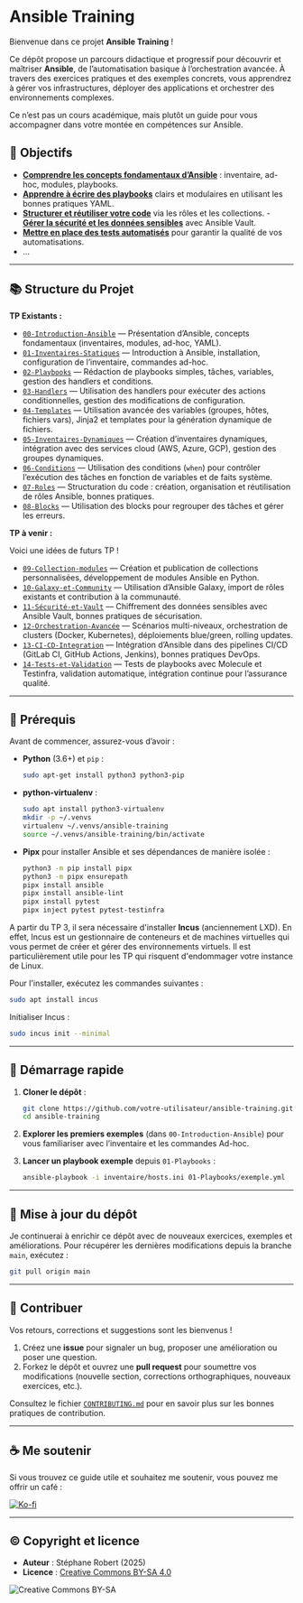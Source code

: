 
# Ansible Training

Bienvenue dans ce projet **Ansible Training** !

Ce dépôt propose un parcours didactique et progressif pour découvrir et maîtriser **Ansible**, de l’automatisation basique à l’orchestration avancée. À travers des exercices pratiques et des exemples concrets, vous apprendrez à gérer vos infrastructures, déployer des applications et orchestrer des environnements complexes.

Ce n’est pas un cours académique, mais plutôt un guide pour vous accompagner dans votre montée en compétences sur Ansible.

## 🎯 Objectifs

- [**Comprendre les concepts fondamentaux d’Ansible**](https://blog.stephane-robert.info/docs/infra-as-code/gestion-de-configuration/ansible/) : inventaire, ad-hoc, modules, playbooks.
- [**Apprendre à écrire des playbooks**](https://blog.stephane-robert.info/docs/infra-as-code/gestion-de-configuration/ansible/ecriture-de-playbooks-ansible/) clairs et modulaires en utilisant les bonnes pratiques YAML.
- [**Structurer et réutiliser votre code**](https://blog.stephane-robert.info/docs/infra-as-code/gestion-de-configuration/ansible/ecrire-roles/) via les rôles et les collections.
-[ **Gérer la sécurité et les données sensibles**](https://blog.stephane-robert.info/docs/infra-as-code/gestion-de-configuration/ansible/vault/) avec Ansible Vault.
- [**Mettre en place des tests automatisés**](https://blog.stephane-robert.info/docs/infra-as-code/gestion-de-configuration/ansible/molecule-tox/) pour garantir la qualité de vos automatisations.
- ...

---

## 📚 Structure du Projet

**TP Existants :**

- [`00-Introduction-Ansible`](./00-Introduction-Ansible) — Présentation d’Ansible, concepts fondamentaux (inventaires, modules, ad-hoc, YAML).
- [`01-Inventaires-Statiques`](./01-Inventaires-Statiques) — Introduction à Ansible, installation, configuration de l’inventaire, commandes ad-hoc.
- [`02-Playbooks`](./02-Playbooks) — Rédaction de playbooks simples, tâches, variables, gestion des handlers et conditions.
- [`03-Handlers`](./03-Handlers) — Utilisation des handlers pour exécuter des actions conditionnelles, gestion des modifications de configuration.
- [`04-Templates`](./04-Templates) — Utilisation avancée des variables (groupes, hôtes, fichiers vars), Jinja2 et templates pour la génération dynamique de fichiers.
- [`05-Inventaires-Dynamiques`](./05-Inventaires-Dynamiques) — Création d’inventaires dynamiques, intégration avec des services cloud (AWS, Azure, GCP), gestion des groupes dynamiques.
- [`06-Conditions`](./06-Conditions) — Utilisation des conditions (`when`) pour contrôler l’exécution des tâches en fonction de variables et de faits système.
- [`07-Roles`](./07-Roles) — Structuration du code : création, organisation et réutilisation de rôles Ansible, bonnes pratiques.
- [`08-Blocks`](./08-Blocks) — Utilisation des blocks pour regrouper des tâches et gérer les erreurs.

**TP à venir :**

Voici une idées de futurs TP !

- [`09-Collection-modules`](./09-Collection-modules) — Création et publication de collections personnalisées, développement de modules Ansible en Python.
- [`10-Galaxy-et-Community`](./10-Galaxy-et-Community) — Utilisation d’Ansible Galaxy, import de rôles existants et contribution à la communauté.
- [`11-Sécurité-et-Vault`](./11-Sécurité-et-Vault) — Chiffrement des données sensibles avec Ansible Vault, bonnes pratiques de sécurisation.
- [`12-Orchestration-Avancée`](./12-Orchestration-Avancée) — Scénarios multi-niveaux, orchestration de clusters (Docker, Kubernetes), déploiements blue/green, rolling updates.
- [`13-CI-CD-Integration`](./13-CI-CD-Integration) — Intégration d’Ansible dans des pipelines CI/CD (GitLab CI, GitHub Actions, Jenkins), bonnes pratiques DevOps.
- [`14-Tests-et-Validation`](./14-Tests-et-Validation) — Tests de playbooks avec Molecule et Testinfra, validation automatique, intégration continue pour l’assurance qualité.

---

## 🔧 Prérequis

Avant de commencer, assurez-vous d’avoir :

- **Python** (3.6+) et `pip` :

  ```bash
  sudo apt-get install python3 python3-pip
  ```

- **python-virtualenv** :

  ```bash
  sudo apt install python3-virtualenv
  mkdir -p ~/.venvs
  virtualenv ~/.venvs/ansible-training
  source ~/.venvs/ansible-training/bin/activate
  ```

- **Pipx** pour installer Ansible et ses dépendances de manière isolée :

  ```bash
  python3 -m pip install pipx
  python3 -m pipx ensurepath
  pipx install ansible
  pipx install ansible-lint
  pipx install pytest
  pipx inject pytest pytest-testinfra
  ```

A partir du TP 3, il sera nécessaire d'installer **Incus** (anciennement LXD).
En effet, Incus est un gestionnaire de conteneurs et de machines virtuelles qui
vous permet de créer et gérer des environnements virtuels. Il est
particulièrement utile pour les TP qui risquent d'endommager votre instance de Linux.

Pour l'installer, exécutez les commandes suivantes :

```bash
sudo apt install incus
```

Initialiser Incus :

```bash
sudo incus init --minimal
```

---

## 🚀 Démarrage rapide

1. **Cloner le dépôt** :

   ```bash
   git clone https://github.com/votre-utilisateur/ansible-training.git
   cd ansible-training
   ```

2. **Explorer les premiers exemples** (dans `00-Introduction-Ansible`) pour vous familiariser avec l’inventaire et les commandes Ad-hoc.
3. **Lancer un playbook exemple** depuis `01-Playbooks` :

   ```bash
   ansible-playbook -i inventaire/hosts.ini 01-Playbooks/exemple.yml
   ```

---

## 🔄 Mise à jour du dépôt

Je continuerai à enrichir ce dépôt avec de nouveaux exercices, exemples et améliorations. Pour récupérer les dernières modifications depuis la branche `main`, exécutez :

```bash
git pull origin main
```

---

## 🤝 Contribuer

Vos retours, corrections et suggestions sont les bienvenus !

1. Créez une **issue** pour signaler un bug, proposer une amélioration ou poser une question.
2. Forkez le dépôt et ouvrez une **pull request** pour soumettre vos modifications (nouvelle section, corrections orthographiques, nouveaux exercices, etc.).

Consultez le fichier [`CONTRIBUTING.md`](./contributing.md) pour en savoir plus sur les bonnes pratiques de contribution.

---

## ☕ Me soutenir

Si vous trouvez ce guide utile et souhaitez me soutenir, vous pouvez me offrir un café :

[![Ko-fi](https://www.ko-fi.com/img/githubbutton_sm.svg)](https://ko-fi.com/votre-identifiant)

---

## © Copyright et licence

- **Auteur** : Stéphane Robert (2025)
- **Licence** : [Creative Commons BY-SA 4.0](https://creativecommons.org/licenses/by-sa/4.0/)

![Creative Commons BY-SA](https://mirrors.creativecommons.org/presskit/buttons/88x31/png/by-sa.png)

